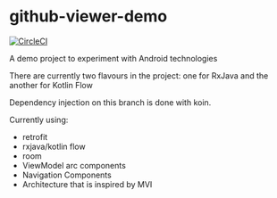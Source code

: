 # github-viewer-demo
[![CircleCI](https://circleci.com/gh/gookman/github-viewer-demo.svg?style=svg)](https://circleci.com/gh/gookman/github-viewer-demo)

A demo project to experiment with Android technologies

There are currently two flavours in the project: one for RxJava and the another for Kotlin Flow

Dependency injection on this branch is done with koin.

Currently using:
- retrofit
- rxjava/kotlin flow
- room
- ViewModel arc components
- Navigation Components
- Architecture that is inspired by MVI
